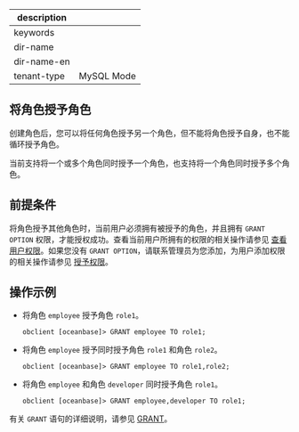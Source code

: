|description||
|---|---|
|keywords||
|dir-name||
|dir-name-en||
|tenant-type|MySQL Mode|

## 将角色授予角色

创建角色后，您可以将任何角色授予另一个角色，但不能将角色授予自身，也不能循环授予角色。

当前支持将一个或多个角色同时授予一个角色，也支持将一个角色同时授予多个角色。

## 前提条件

将角色授予其他角色时，当前用户必须拥有被授予的角色，并且拥有 `GRANT OPTION` 权限，才能授权成功。查看当前用户所拥有的权限的相关操作请参见 [查看用户权限](../400.view-user-permissions-of-mysql-mode.md)。如果您没有 `GRANT OPTION`，请联系管理员为您添加，为用户添加权限的相关操作请参见 [授予权限](../200.authority-of-mysql-mode.md)。

## 操作示例

* 将角色 `employee` 授予角色 `role1`。

    ```shell
    obclient [oceanbase]> GRANT employee TO role1;
    ```

* 将角色 `employee` 授予同时授予角色 `role1` 和角色 `role2`。

    ```shell
    obclient [oceanbase]> GRANT employee TO role1,role2;
    ```

* 将角色 `employee` 和角色 `developer` 同时授予角色 `role1`。

    ```shell
    obclient [oceanbase]> GRANT employee,developer TO role1;

有关 `GRANT` 语句的详细说明，请参见 [GRANT]()。
